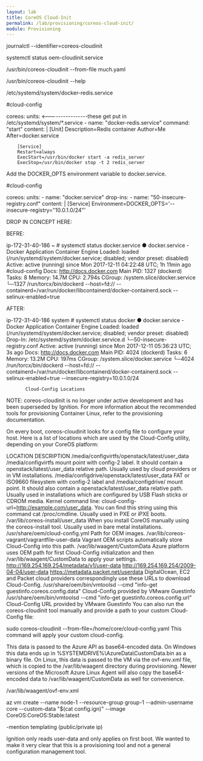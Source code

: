 ```yaml
---
layout: lab
title: CoreOS Cloud-Init
permalink: /lab/provisioning/coreos-cloud-init/
module: Provisioning
---
```


journalctl --identifier=coreos-cloudinit



systemctl status oem-cloudinit.service



/usr/bin/coreos-cloudinit --from-file much.yaml



/usr/bin/coreos-cloudinit --help

/etc/systemd/system/docker-redis.service

#cloud-config

coreos:
  units:                                     <----------------these get put in /etc/systemd/system/*.service
    - name: "docker-redis.service"
      command: "start"
      content: |
        [Unit]
        Description=Redis container
        Author=Me
        After=docker.service

        [Service]
        Restart=always
        ExecStart=/usr/bin/docker start -a redis_server
        ExecStop=/usr/bin/docker stop -t 2 redis_server






Add the DOCKER_OPTS environment variable to docker.service.

#cloud-config

coreos:
  units:
    - name: "docker.service"
      drop-ins:
        - name: "50-insecure-registry.conf"
          content: |
            [Service]
            Environment=DOCKER_OPTS='--insecure-registry="10.0.1.0/24"'



DROP IN CONCEPT HERE:

BEFRE:

ip-172-31-40-186 ~ # systemctl status docker.service
● docker.service - Docker Application Container Engine
   Loaded: loaded (/run/systemd/system/docker.service; disabled; vendor preset: disabled)
   Active: active (running) since Mon 2017-12-11 04:22:48 UTC; 1h 11min ago
#cloud-config
     Docs: http://docs.docker.com
 Main PID: 1327 (dockerd)
    Tasks: 8
   Memory: 14.7M
      CPU: 2.794s
   CGroup: /system.slice/docker.service
           └─1327 /run/torcx/bin/dockerd --host=fd:// --containerd=/var/run/docker/libcontainerd/docker-containerd.sock --selinux-enabled=true


AFTER:

ip-172-31-40-186 system # systemctl status docker
● docker.service - Docker Application Container Engine
   Loaded: loaded (/run/systemd/system/docker.service; disabled; vendor preset: disabled)
  Drop-In: /etc/systemd/system/docker.service.d
           └─50-insecure-registry.conf
   Active: active (running) since Mon 2017-12-11 05:36:23 UTC; 3s ago
     Docs: http://docs.docker.com
 Main PID: 4024 (dockerd)
    Tasks: 6
   Memory: 13.2M
      CPU: 197ms
   CGroup: /system.slice/docker.service
           └─4024 /run/torcx/bin/dockerd --host=fd:// --containerd=/var/run/docker/libcontainerd/docker-containerd.sock --selinux-enabled=true --insecure-registry=10.0.1.0/24







           Cloud-Config Locations

NOTE: coreos-cloudinit is no longer under active development and has been superseded by Ignition. For more information about the recommended tools for provisioning Container Linux, refer to the provisioning documentation.

On every boot, coreos-cloudinit looks for a config file to configure your host. Here is a list of locations which are used by the Cloud-Config utility, depending on your CoreOS platform:

LOCATION	DESCRIPTION
/media/configvirtfs/openstack/latest/user_data	/media/configvirtfs mount point with config-2 label. It should contain a openstack/latest/user_data relative path. Usually used by cloud providers or in VM installations.
/media/configdrive/openstack/latest/user_data	FAT or ISO9660 filesystem with config-2 label and /media/configdrive/ mount point. It should also contain a openstack/latest/user_data relative path. Usually used in installations which are configured by USB Flash sticks or CDROM media.
Kernel command line: cloud-config-url=http://example.com/user_data.	You can find this string using this command cat /proc/cmdline. Usually used in PXE or iPXE boots.
/var/lib/coreos-install/user_data	When you install CoreOS manually using the coreos-install tool. Usually used in bare metal installations.
/usr/share/oem/cloud-config.yml	Path for OEM images.
/var/lib/coreos-vagrant/vagrantfile-user-data	Vagrant OEM scripts automatically store Cloud-Config into this path.
/var/lib/waagent/CustomData	Azure platform uses OEM path for first Cloud-Config initialization and then /var/lib/waagent/CustomData to apply your settings.
http://169.254.169.254/metadata/v1/user-data http://169.254.169.254/2009-04-04/user-data https://metadata.packet.net/userdata	DigitalOcean, EC2 and Packet cloud providers correspondingly use these URLs to download Cloud-Config.
/usr/share/oem/bin/vmtoolsd --cmd "info-get guestinfo.coreos.config.data"	Cloud-Config provided by VMware Guestinfo
/usr/share/oem/bin/vmtoolsd --cmd "info-get guestinfo.coreos.config.url"	Cloud-Config URL provided by VMware Guestinfo
You can also run the coreos-cloudinit tool manually and provide a path to your custom Cloud-Config file:

sudo coreos-cloudinit --from-file=/home/core/cloud-config.yaml
This command will apply your custom cloud-config.




This data is passed to the Azure API as base64-encoded data.  On Windows this data ends up in %SYSTEMDRIVE%\AzureData\CustomData.bin as a binary file.  On Linux, this data is passed to the VM via the ovf-env.xml file, which is copied to the /var/lib/waagent directory during provisioning.  Newer versions of the Microsoft Azure Linux Agent will also copy the base64-encoded data to /var/lib/waagent/CustomData as well for convenience.



/var/lib/waagent/ovf-env.xml




az vm create --name node-1 --resource-group group-1 --admin-username core --custom-data "$(cat config.ign)" --image CoreOS:CoreOS:Stable:latest



-mention templating (public/private ip)

Ignition only reads user-data and only applies on first boot. We wanted to make it very clear that this is a provisioning tool and not a general configuration management tool.
